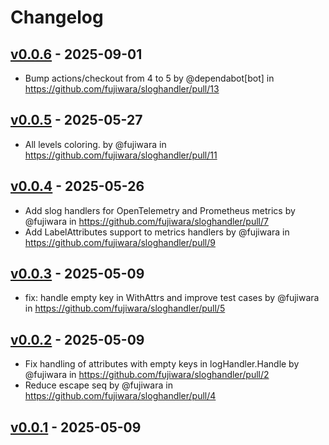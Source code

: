 # Changelog

## [v0.0.6](https://github.com/fujiwara/sloghandler/compare/v0.0.5...v0.0.6) - 2025-09-01
- Bump actions/checkout from 4 to 5 by @dependabot[bot] in https://github.com/fujiwara/sloghandler/pull/13

## [v0.0.5](https://github.com/fujiwara/sloghandler/compare/v0.0.4...v0.0.5) - 2025-05-27
- All levels coloring. by @fujiwara in https://github.com/fujiwara/sloghandler/pull/11

## [v0.0.4](https://github.com/fujiwara/sloghandler/compare/v0.0.3...v0.0.4) - 2025-05-26
- Add slog handlers for OpenTelemetry and Prometheus metrics by @fujiwara in https://github.com/fujiwara/sloghandler/pull/7
- Add LabelAttributes support to metrics handlers by @fujiwara in https://github.com/fujiwara/sloghandler/pull/9

## [v0.0.3](https://github.com/fujiwara/sloghandler/compare/v0.0.2...v0.0.3) - 2025-05-09
- fix: handle empty key in WithAttrs and improve test cases by @fujiwara in https://github.com/fujiwara/sloghandler/pull/5

## [v0.0.2](https://github.com/fujiwara/sloghandler/compare/v0.0.1...v0.0.2) - 2025-05-09
- Fix handling of attributes with empty keys in logHandler.Handle by @fujiwara in https://github.com/fujiwara/sloghandler/pull/2
- Reduce escape seq by @fujiwara in https://github.com/fujiwara/sloghandler/pull/4

## [v0.0.1](https://github.com/fujiwara/sloghandler/commits/v0.0.1) - 2025-05-09
